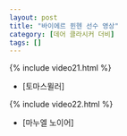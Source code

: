```yaml
---
layout: post
title: "바이에르 뮌헨 선수 영상"
category: [데어 클라시커 더비]
tags: []
---
```


{% include video21.html %}

* [토마스뮐러]

{% include video22.html %}

* [마누엘 노이어]



